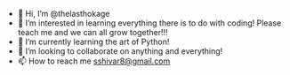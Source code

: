- 👋 Hi, I’m @thelasthokage
- 👀 I’m interested in learning everything there is to do with coding! Please teach me and we can all grow together!!!
- 🌱 I’m currently learning the art of Python!
- 💞️ I’m looking to collaborate on anything and everything! 
- 📫 How to reach me sshivar8@gmail.com

<!---
thelasthokage/thelasthokage is a ✨ special ✨ repository because its `README.md` (this file) appears on your GitHub profile.
You can click the Preview link to take a look at your changes.
--->
